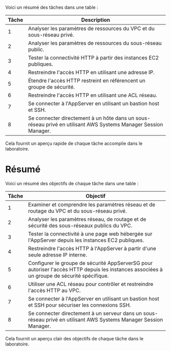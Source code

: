 Voici un résumé des tâches dans une table :

| Tâche  | Description                                                                                         |
|--------|-----------------------------------------------------------------------------------------------------|
| 1      | Analyser les paramètres de ressources du VPC et du sous-réseau privé.                              |
| 2      | Analyser les paramètres de ressources du sous-réseau public.                                        |
| 3      | Tester la connectivité HTTP à partir des instances EC2 publiques.                                   |
| 4      | Restreindre l'accès HTTP en utilisant une adresse IP.                                               |
| 5      | Étendre l'accès HTTP restreint en référencent un groupe de sécurité.                                |
| 6      | Restreindre l'accès HTTP en utilisant une ACL réseau.                                               |
| 7      | Se connecter à l'AppServer en utilisant un bastion host et SSH.                                     |
| 8      | Se connecter directement à un hôte dans un sous-réseau privé en utilisant AWS Systems Manager Session Manager. |

Cela fournit un aperçu rapide de chaque tâche accomplie dans le laboratoire.

# Résumé

Voici un résumé des objectifs de chaque tâche dans une table :

| Tâche  | Objectif                                                                                                                   |
|--------|----------------------------------------------------------------------------------------------------------------------------|
| 1      | Examiner et comprendre les paramètres réseau et de routage du VPC et du sous-réseau privé.                                |
| 2      | Analyser les paramètres réseau, de routage et de sécurité des sous-réseaux publics du VPC.                                 |
| 3      | Tester la connectivité à une page web hébergée sur l'AppServer depuis les instances EC2 publiques.                         |
| 4      | Restreindre l'accès HTTP à l'AppServer à partir d'une seule adresse IP interne.                                            |
| 5      | Configurer le groupe de sécurité AppServerSG pour autoriser l'accès HTTP depuis les instances associées à un groupe de sécurité spécifique. |
| 6      | Utiliser une ACL réseau pour contrôler et restreindre l'accès HTTP au VPC.                                                 |
| 7      | Se connecter à l'AppServer en utilisant un bastion host et SSH pour sécuriser les connexions SSH.                          |
| 8      | Se connecter directement à un serveur dans un sous-réseau privé en utilisant AWS Systems Manager Session Manager.         |

Cela fournit un aperçu clair des objectifs de chaque tâche dans le laboratoire.

